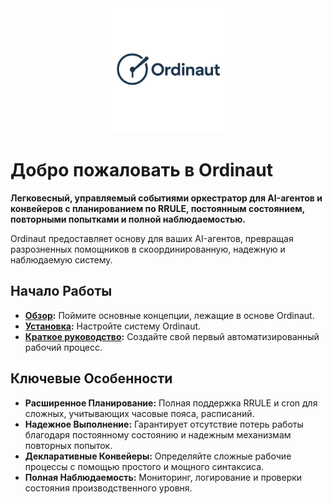 <div align="center">
  <a href="https://github.com/yoda-digital/ordinaut" target="_blank" rel="noopener">
    <picture>
      <source media="(prefers-color-scheme: dark)" srcset="assets/ordinaut_logo.png">
      <source media="(prefers-color-scheme: light)" srcset="assets/ordinaut_logo.png">
      <img alt="Ordinaut Logo" src="assets/ordinaut_logo.png" width="200" height="auto">
    </picture>
  </a>
</div>

# Добро пожаловать в Ordinaut

**Легковесный, управляемый событиями оркестратор для AI-агентов и конвейеров с планированием по RRULE, постоянным состоянием, повторными попытками и полной наблюдаемостью.**

Ordinaut предоставляет основу для ваших AI-агентов, превращая разрозненных помощников в скоординированную, надежную и наблюдаемую систему.

## Начало Работы

- **[Обзор](getting-started/overview.md):** Поймите основные концепции, лежащие в основе Ordinaut.
- **[Установка](getting-started/installation.md):** Настройте систему Ordinaut.
- **[Краткое руководство](getting-started/quick-start.md):** Создайте свой первый автоматизированный рабочий процесс.

## Ключевые Особенности

- **Расширенное Планирование:** Полная поддержка RRULE и cron для сложных, учитывающих часовые пояса, расписаний.
- **Надежное Выполнение:** Гарантирует отсутствие потерь работы благодаря постоянному состоянию и надежным механизмам повторных попыток.
- **Декларативные Конвейеры:** Определяйте сложные рабочие процессы с помощью простого и мощного синтаксиса.
- **Полная Наблюдаемость:** Мониторинг, логирование и проверки состояния производственного уровня.